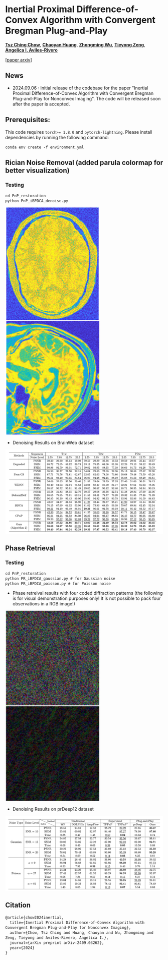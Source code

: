 # Inertial Proximal Difference-of-Convex Algorithm with Convergent Bregman Plug-and-Play
[**Tsz Ching Chow**](https://github.com/nicholechow), [**Chaoyan Huang**](https://scholar.google.com/citations?user=Sun7dRgAAAAJ&hl=en&oi=ao), [**Zhongming Wu**](https://scholar.google.com/citations?user=-Ptg1-0AAAAJ&hl=en&oi=ao), [**Tieyong Zeng**](https://scholar.google.com/citations?user=2yyTgRwAAAAJ&hl=en&oi=ao), [**Angelica I. Aviles-Rivero**](https://scholar.google.com/citations?user=q5AA4lEAAAAJ&hl=en&oi=ao)

[[paper arxiv](https://arxiv.org/pdf/2409.03262)]  

## News
- 2024.09.06 : Initial release of the codebase for the paper "Inertial Proximal Difference-of-Convex Algorithm with Convergent Bregman Plug-and-Play for Nonconvex Imaging". The code will be released soon after the paper is accepted.

## Prerequisites:
This code requires `torch>= 1.8.0` and `pytorch-lightning`. Please install dependencies by running the following command:
```
conda env create -f environment.yml
```



Rician Noise Removal (added parula colormap for better visualization)
----------
### Testing
```
cd PnP_restoration
python PnP_iBPDCA_denoise.py
```

[<img src="./raw/PDw.gif" width="300px"/>](https://imgsli.com/MjkyNzc1) 
[<img src="./raw/T2w.gif" width="300px"/>](https://imgsli.com/MjkyNzcz) 

- Denoising Results on BrainWeb dataset

<img src="raw/rician_table.png" width="600px"/> 



Phase Retrieval
----------
### Testing
```
cd PnP_restoration
python PR_iBPDCA_gaussian.py # for Gaussian noise
python PR_iBPDCA_poisson.py # for Poisson noise
```
- Phase retreival results with four coded diffraction patterns (the following is for visual demonstration purposes only! It is not possible to pack four observations in a RGB image!)

[<img src="./raw/Pollen.gif" width="300px"/>](https://imgsli.com/MjkyNzc1) 
[<img src="./raw/TadpoleGalaxy.gif" width="300px"/>](https://imgsli.com/MjkyNzcz) 

- Denoising Results on prDeep12 dataset

<img src="raw/pr_table.png" width="600px"/> 




Citation
----------
```
@article{chow2024inertial,
  title={Inertial Proximal Difference-of-Convex Algorithm with Convergent Bregman Plug-and-Play for Nonconvex Imaging},
  author={Chow, Tsz Ching and Huang, Chaoyan and Wu, Zhongming and Zeng, Tieyong and Aviles-Rivero, Angelica I.},
  journal={arXiv preprint arXiv:2409.03262},
  year={2024}
}

```
